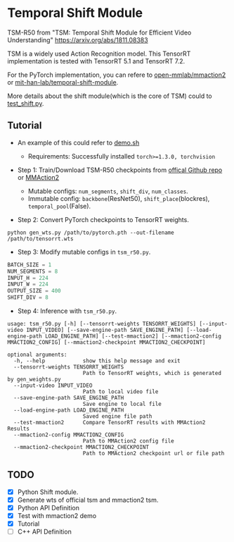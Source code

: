 # Temporal Shift Module

TSM-R50 from "TSM: Temporal Shift Module for Efficient Video Understanding" <https://arxiv.org/abs/1811.08383>

TSM is a widely used Action Recognition model. This TensorRT implementation is tested with TensorRT 5.1 and TensorRT 7.2.

For the PyTorch implementation, you can refere to [open-mmlab/mmaction2](https://github.com/open-mmlab/mmaction2) or [mit-han-lab/temporal-shift-module](https://github.com/mit-han-lab/temporal-shift-module).

More details about the shift module(which is the core of TSM) could to [test_shift.py](./test_shift.py).

## Tutorial

+ An example of this could refer to [demo.sh](./demo.sh)
  + Requirements: Successfully installed `torch>=1.3.0, torchvision`

+ Step 1: Train/Download TSM-R50 checkpoints from [offical Github repo](https://github.com/mit-han-lab/temporal-shift-module) or [MMAction2](https://github.com/open-mmlab/mmaction2)
  + Mutable configs: `num_segments`, `shift_div`, `num_classes`.
  + Immutable config: `backbone`(ResNet50), `shift_place`(blockres), `temporal_pool`(False).

+ Step 2: Convert PyTorch checkpoints to TensorRT weights.

```shell
python gen_wts.py /path/to/pytorch.pth --out-filename /path/to/tensorrt.wts
```

+ Step 3: Modify mutable configs in `tsm_r50.py`.

```python
BATCH_SIZE = 1
NUM_SEGMENTS = 8
INPUT_H = 224
INPUT_W = 224
OUTPUT_SIZE = 400
SHIFT_DIV = 8
```

+ Step 4: Inference with `tsm_r50.py`.

```shell
usage: tsm_r50.py [-h] [--tensorrt-weights TENSORRT_WEIGHTS] [--input-video INPUT_VIDEO] [--save-engine-path SAVE_ENGINE_PATH] [--load-engine-path LOAD_ENGINE_PATH] [--test-mmaction2] [--mmaction2-config MMACTION2_CONFIG] [--mmaction2-checkpoint MMACTION2_CHECKPOINT]

optional arguments:
  -h, --help            show this help message and exit
  --tensorrt-weights TENSORRT_WEIGHTS
                        Path to TensorRT weights, which is generated by gen_weights.py
  --input-video INPUT_VIDEO
                        Path to local video file
  --save-engine-path SAVE_ENGINE_PATH
                        Save engine to local file
  --load-engine-path LOAD_ENGINE_PATH
                        Saved engine file path
  --test-mmaction2      Compare TensorRT results with MMAction2 Results
  --mmaction2-config MMACTION2_CONFIG
                        Path to MMAction2 config file
  --mmaction2-checkpoint MMACTION2_CHECKPOINT
                        Path to MMAction2 checkpoint url or file path
```

## TODO

+ [x] Python Shift module.
+ [x] Generate wts of official tsm and mmaction2 tsm.
+ [x] Python API Definition
+ [x] Test with mmaction2 demo
+ [x] Tutorial
+ [ ] C++ API Definition
